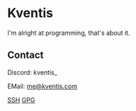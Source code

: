 
# Kventis

I'm alright at programming, that's about it.

## Contact

Discord: kventis_

EMail: me@kventis.com

[SSH](https://github.com/imkventis.keys)
[GPG](https://nnya.moe/gpg/kventis)
